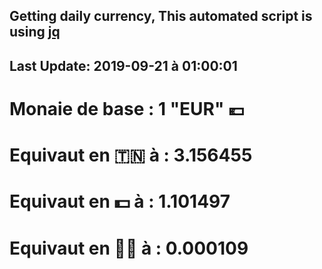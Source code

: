 ## Getting daily currency, This automated script is using [jq](https://stedolan.github.io/jq/)
## Last Update:  2019-09-21 à 01:00:01
 # Monaie de base : 1 "EUR" 💶 
 # Equivaut en 🇹🇳 à :  3.156455 
 # Equivaut en 💵 à : 1.101497
 # Equivaut en 🐱‍💻 à :  0.000109
